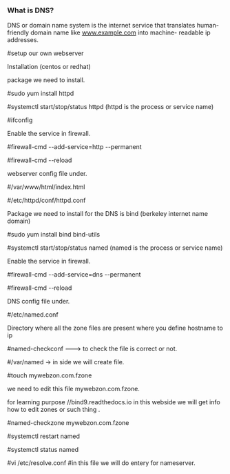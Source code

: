 ### What is DNS?

DNS or domain name system is the internet service that translates human-friendly 
domain name like www.example.com into machine- readable ip addresses.

#setup our own webserver

Installation (centos or redhat)

package we need to install.

#sudo yum install httpd

#systemctl start/stop/status httpd (httpd is the process or service name)

#ifconfig


Enable the service in firewall.

#firewall-cmd --add-service=http --permanent

#firewall-cmd --reload

webserver config file under.

#/var/www/html/index.html

#/etc/httpd/conf/httpd.conf 

Package we need to install for the DNS is bind (berkeley internet name domain)

#sudo yum install bind bind-utils

#systemctl start/stop/status named (named is the process or service name)

Enable the service in firewall.

#firewall-cmd --add-service=dns --permanent

#firewall-cmd --reload

DNS config file under.

#/etc/named.conf

Directory where all the zone files are present where you define hostname to ip

#named-checkconf ---> to check the file is correct or not.

#/var/named -> in side we will create file.

#touch mywebzon.com.fzone

we need to edit this file mywebzon.com.fzone.

for learning purpose //bind9.readthedocs.io in this webside we will get info how to edit zones or such thing .

#named-checkzone  mywebzon.com.fzone

#systemctl restart named

#systemctl status named

#vi /etc/resolve.conf  #in this file we will do entery for nameserver.








 

